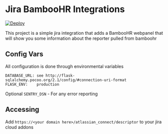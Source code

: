 # Jira BambooHR Integrations

[![Deploy](https://www.herokucdn.com/deploy/button.svg)](https://heroku.com/deploy?template=https://github.com/saucelabs/it-jira-bamboohr)

This project is a simple jira integration that adds a BambooHR webpanel that will show you some information about the reporter pulled from bamboohr

## Config Vars

All configuration is done through environmental variables

```
DATABASE_URL: see http://flask-sqlalchemy.pocoo.org/2.1/config/#connection-uri-format
FLASK_ENV:    production
```

Optional
`SENTRY_DSN` - For any error reporting

## Accessing

Add `https://<your domain here>/atlassian_connect/descriptor` to your jira cloud addons
